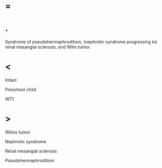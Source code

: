 # =

# .

Syndrome of pseudohermaphroditism, (nephrotic syndrome progressing to) renal mesangial sclerosis, and Wilm tumor.

# <

Infant

Preschool child

WT1

# >

Wilms tumor

Nephrotic syndrome

Renal mesangial sclerosis

Pseudohermaphroditism
